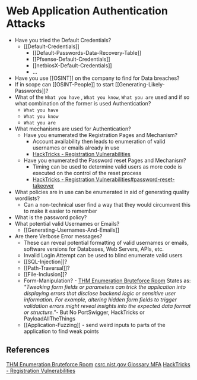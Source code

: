 # Web Application Authentication Attacks


- Have you tried the Default Credentials?
	- [[Default-Credentials]]
		- [[Default-Passwords-Data-Recovery-Table]]
		- [[Pfsense-Default-Credentials]]
		- [[netbiosX-Default-Credentials]]
		- ...
- Have you use [[OSINT]] on the company to find for Data breaches?
- If in scope can [[OSINT-People]] to start [[Generating-Likely-Passwords]]?
- What of the `What you have` , `What you know`, `What you are` used and if so what combination of the former is used  Authentication?
	- `What you have`  
	- `What you know`
	- `What you are` 
- What mechanisms are used for Authentication?
	- Have you enumerated the Registration Pages and Mechanism?
		- Account availability then leads to enumeration of valid usernames or emails already in use 
		- [HackTricks - Registration Vulnerabilities](https://book.hacktricks.xyz/pentesting-web/registration-vulnerabilities)
	- Have you enumerated the Password reset Pages and Mechanism?
		- Timing can be used to determine valid users as more code is executed on the control of the reset process
		- [HackTricks - Registration Vulnerabilities#password-reset-takeover](https://book.hacktricks.xyz/pentesting-web/registration-vulnerabilities#password-reset-takeover)
- What policies are in use can be enumerated in aid of generating quality wordlists?
	- Can a non-technical user find a way that they would circumvent this to make it easier to remember
- What is the password policy? 
- What potential valid Usernames or Emails?
	- [[Generating-Usernames-And-Emails]]
- Are there Verbose Error messages?
	- These can reveal potential formatting of valid usernames or emails, software versions for Databases, Web Servers, APIs, etc.
	- Invalid Login Attempt can be used to blind enumerate valid users
	- [[SQL-Injection]]?
	- [[Path-Traversal]]?
	- [[File-Inclusion]]?
	- Form-Manipulation? - [THM Enumeration Bruteforce Room](https://tryhackme.com/r/room/enumerationbruteforce) States as: *"Tweaking form fields or parameters can trick the application into displaying errors that disclose backend logic or sensitive user information. For example, altering hidden form fields to trigger validation errors might reveal insights into the expected data format or structure."*- But No PortSwigger, HackTricks or PayloadAllTheThings
	- [[Application-Fuzzing]] - send weird inputs to parts of the application to find weak points

## References

[THM Enumeration Bruteforce Room](https://tryhackme.com/r/room/enumerationbruteforce)
[csrc.nist.gov Glossary MFA](https://csrc.nist.gov/glossary/term/multi_factor_authentication)
[HackTricks - Registration Vulnerabilities](https://book.hacktricks.xyz/pentesting-web/registration-vulnerabilities)